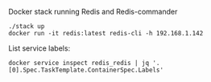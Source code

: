 Docker stack running Redis and Redis-commander
```
./stack up
docker run -it redis:latest redis-cli -h 192.168.1.142
```
List service labels:
```
docker service inspect redis_redis | jq '.[0].Spec.TaskTemplate.ContainerSpec.Labels'
```
